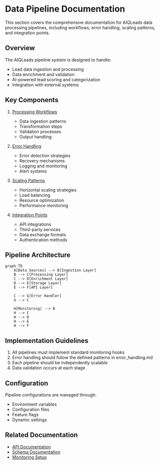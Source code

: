 # Data Pipeline Documentation

This section covers the comprehensive documentation for AIQLeads data processing pipelines, including workflows, error handling, scaling patterns, and integration points.

## Overview

The AIQLeads pipeline system is designed to handle:
- Lead data ingestion and processing
- Data enrichment and validation
- AI-powered lead scoring and categorization
- Integration with external systems

## Key Components

1. [Processing Workflows](./processing_workflows.md)
   - Data ingestion patterns
   - Transformation steps
   - Validation processes
   - Output handling

2. [Error Handling](./error_handling.md)
   - Error detection strategies
   - Recovery mechanisms
   - Logging and monitoring
   - Alert systems

3. [Scaling Patterns](./scaling_patterns.md)
   - Horizontal scaling strategies
   - Load balancing
   - Resource optimization
   - Performance monitoring

4. [Integration Points](./integration_points.md)
   - API integrations
   - Third-party services
   - Data exchange formats
   - Authentication methods

## Pipeline Architecture

```mermaid
graph TD
    A[Data Sources] --> B[Ingestion Layer]
    B --> C[Processing Layer]
    C --> D[Enrichment Layer]
    D --> E[Storage Layer]
    E --> F[API Layer]
    
    C --> G[Error Handler]
    G --> C
    
    H[Monitoring] --> B
    H --> C
    H --> D
    H --> E
    H --> F
```

## Implementation Guidelines

1. All pipelines must implement standard monitoring hooks
2. Error handling should follow the defined patterns in error_handling.md
3. Each pipeline should be independently scalable
4. Data validation occurs at each stage

## Configuration

Pipeline configurations are managed through:
- Environment variables
- Configuration files
- Feature flags
- Dynamic settings

## Related Documentation

- [API Documentation](../../api/README.md)
- [Schema Documentation](../../schemas/README.md)
- [Monitoring Setup](../monitoring/README.md)

